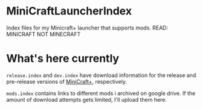 # MiniCraftLauncherIndex
Index files for my Minicraft+ launcher that supports mods. READ: MINICRAFT NOT MINECRAFT

# What's here currently
`release.index` and `dev.index` have download information for the release and pre-release versions of [MiniCraft+](https://github.com/chrisj42/minicraft-plus-revived), respectively.

`mods.index` contains links to different mods i archived on google drive. If the amount of download attempts gets limited, I'll upload them here.
